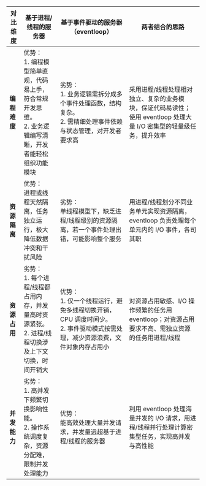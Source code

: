 |对比维度|基于进程/线程的服务器|基于事件驱动的服务器（eventloop）|两者结合的思路|
|----|----|----|----|
|**编程难度**|优势：<br>1. 编程模型简单直观，代码易上手，符合常规开发思维。<br>2. 业务逻辑编写清晰，开发者能轻松组织功能模块|劣势：<br>1. 业务逻辑需拆分成多个事件处理函数，结构复杂。<br>2. 需精细处理事件依赖与状态管理，对开发者要求高|采用进程/线程处理相对独立、复杂的业务模块，保证代码易读性；使用 eventloop 处理大量 I/O 密集型的轻量级任务，提升效率|
|**资源隔离**|优势：<br>进程或线程天然隔离，任务独立运行，极大降低数据冲突和干扰风险|劣势：<br>单线程模型下，缺乏进程/线程级别的资源隔离，若一个事件处理出错，可能影响整个服务|用进程/线程划分不同业务单元实现资源隔离，eventloop 负责处理每个单元内的 I/O 事件，各司其职|
|**资源占用**|劣势：<br>1. 每个进程/线程都占用内存，并发量高时资源紧张。<br>2. 进程/线程切换涉及上下文切换，时间开销大|优势：<br>1. 仅一个线程运行，避免多线程切换开销，CPU 调度时间少。<br>2. 事件驱动模式按需处理，减少资源浪费，文件对象内存占用小|对资源占用敏感、I/O 操作频繁的任务用 eventloop；对资源占用要求不高、需独立资源的任务用进程/线程|
|**并发能力**|劣势：<br>1. 高并发下频繁切换影响性能。<br>2. 操作系统调度复杂，资源分配难，限制并发处理能力|优势：<br>能高效处理大量并发请求，并发量远超基于进程/线程的服务器|利用 eventloop 处理海量并发的 I/O 请求，用进程/线程并行处理计算密集型任务，实现高并发与高性能| 




